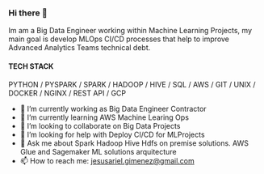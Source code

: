 ### Hi there 👋

Im am a Big Data Engineer working within Machine Learning Projects, my main goal is develop MLOps CI/CD processes that help to improve Advanced Analytics Teams technical debt.

#### TECH STACK

PYTHON / PYSPARK / SPARK / HADOOP / HIVE / SQL / AWS / GIT / UNIX / DOCKER / NGINX / REST API / GCP

- 🔭 I’m currently working as Big Data Engineer Contractor 
- 🌱 I’m currently learning AWS Machine Learing Ops 
- 👯 I’m looking to collaborate on Big Data Projects
- 🤔 I’m looking for help with Deploy CI/CD for MLProjects
- 💬 Ask me about Spark Hadoop Hive Hdfs on premise solutions. AWS Glue and Sagemaker ML solutions arquitecture
- 📫 How to reach me: jesusariel.gimenez@gmail.com

<!--
**jagimene/jagimene** is a ✨ _special_ ✨ repository because its `README.md` (this file) appears on your GitHub profile.

Here are some ideas to get you started:

- 🔭 I’m currently working as Big Data Engineer Contractor 
- 🌱 I’m currently learning AWS Machine Learing Ops 
- 👯 I’m looking to collaborate on Big Data Projects
- 🤔 I’m looking for help with Deploy CI/CD for MLProjects
- 💬 Ask me about Spark Hadoop Hive Hdfs on premise solutions
- 📫 How to reach me: jesusariel.gimenez@gmail.com
-->
